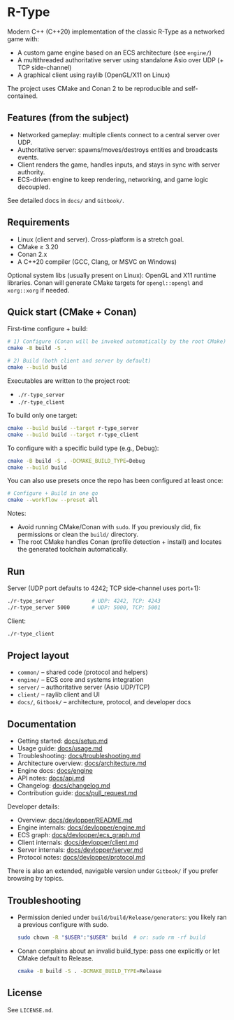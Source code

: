 # R-Type

Modern C++ (C++20) implementation of the classic R-Type as a networked game with:
- A custom game engine based on an ECS architecture (see `engine/`)
- A multithreaded authoritative server using standalone Asio over UDP (+ TCP side-channel)
- A graphical client using raylib (OpenGL/X11 on Linux)

The project uses CMake and Conan 2 to be reproducible and self-contained.

## Features (from the subject)
- Networked gameplay: multiple clients connect to a central server over UDP.
- Authoritative server: spawns/moves/destroys entities and broadcasts events.
- Client renders the game, handles inputs, and stays in sync with server authority.
- ECS-driven engine to keep rendering, networking, and game logic decoupled.

See detailed docs in `docs/` and `Gitbook/`.

## Requirements
- Linux (client and server). Cross-platform is a stretch goal.
- CMake ≥ 3.20
- Conan 2.x
- A C++20 compiler (GCC, Clang, or MSVC on Windows)

Optional system libs (usually present on Linux): OpenGL and X11 runtime libraries. Conan will generate CMake targets for `opengl::opengl` and `xorg::xorg` if needed.

## Quick start (CMake + Conan)

First-time configure + build:

```bash
# 1) Configure (Conan will be invoked automatically by the root CMake)
cmake -B build -S .

# 2) Build (both client and server by default)
cmake --build build
```

Executables are written to the project root:
- `./r-type_server`
- `./r-type_client`

To build only one target:

```bash
cmake --build build --target r-type_server
cmake --build build --target r-type_client
```

To configure with a specific build type (e.g., Debug):

```bash
cmake -B build -S . -DCMAKE_BUILD_TYPE=Debug
cmake --build build
```

You can also use presets once the repo has been configured at least once:

```bash
# Configure + Build in one go
cmake --workflow --preset all
```

Notes:
- Avoid running CMake/Conan with `sudo`. If you previously did, fix permissions or clean the `build/` directory.
- The root CMake handles Conan (profile detection + install) and locates the generated toolchain automatically.

## Run

Server (UDP port defaults to 4242; TCP side-channel uses port+1):

```bash
./r-type_server            # UDP: 4242, TCP: 4243
./r-type_server 5000       # UDP: 5000, TCP: 5001
```

Client:

```bash
./r-type_client
```

## Project layout

- `common/` – shared code (protocol and helpers)
- `engine/` – ECS core and systems integration
- `server/` – authoritative server (Asio UDP/TCP)
- `client/` – raylib client and UI
- `docs/`, `Gitbook/` – architecture, protocol, and developer docs

## Documentation

- Getting started: [docs/setup.md](docs/setup.md)
- Usage guide: [docs/usage.md](docs/usage.md)
- Troubleshooting: [docs/troubleshooting.md](docs/troubleshooting.md)
- Architecture overview: [docs/architecture.md](docs/architecture.md)
- Engine docs: [docs/engine](docs/engine/README.md)
- API notes: [docs/api.md](docs/api.md)
- Changelog: [docs/changelog.md](docs/changelog.md)
- Contribution guide: [docs/pull_request.md](docs/pull_request.md)

Developer details:
- Overview: [docs/devlopper/README.md](docs/devlopper/README.md)
- Engine internals: [docs/devlopper/engine.md](docs/devlopper/engine.md)
- ECS graph: [docs/devlopper/ecs_graph.md](docs/devlopper/ecs_graph.md)
- Client internals: [docs/devlopper/client.md](docs/devlopper/client.md)
- Server internals: [docs/devlopper/server.md](docs/devlopper/server.md)
- Protocol notes: [docs/devlopper/protocol.md](docs/devlopper/protocol.md)

There is also an extended, navigable version under `Gitbook/` if you prefer browsing by topics.

## Troubleshooting
- Permission denied under `build/build/Release/generators`: you likely ran a previous configure with sudo.
	```bash
	sudo chown -R "$USER":"$USER" build  # or: sudo rm -rf build
	```
- Conan complains about an invalid build_type: pass one explicitly or let CMake default to Release.
	```bash
	cmake -B build -S . -DCMAKE_BUILD_TYPE=Release
	```

## License
See `LICENSE.md`.
